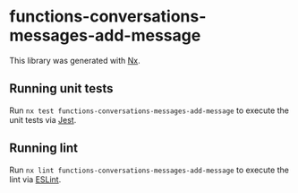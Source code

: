 # functions-conversations-messages-add-message

This library was generated with [Nx](https://nx.dev).

## Running unit tests

Run `nx test functions-conversations-messages-add-message` to execute the unit tests via [Jest](https://jestjs.io).

## Running lint

Run `nx lint functions-conversations-messages-add-message` to execute the lint via [ESLint](https://eslint.org/).
